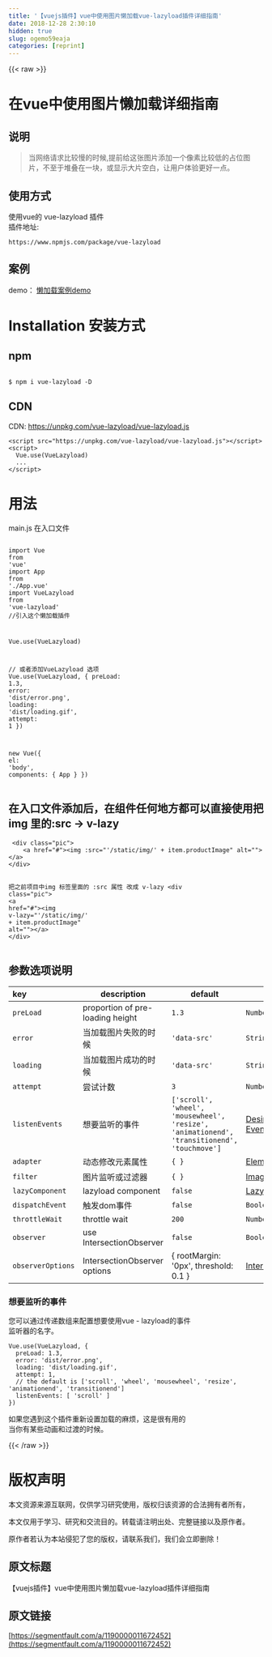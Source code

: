 ```yaml
---
title: '【vuejs插件】vue中使用图片懒加载vue-lazyload插件详细指南' 
date: 2018-12-28 2:30:10
hidden: true
slug: ogemo59eaja
categories: [reprint]
---
```


{{< raw >}}

                    
<h1 id="articleHeader0">在vue中使用图片懒加载详细指南</h1>
<h2 id="articleHeader1">说明</h2>
<blockquote><p>当网络请求比较慢的时候,提前给这张图片添加一个像素比较低的占位图片，不至于堆叠在一块，或显示大片空白，让用户体验更好一点。</p></blockquote>
<h2 id="articleHeader2">使用方式</h2>
<p>使用vue的 vue-lazyload 插件<br>插件地址:</p>
<div class="widget-codetool" style="display:none;">
      <div class="widget-codetool--inner">
      <span class="selectCode code-tool" data-toggle="tooltip" data-placement="top" title="" data-original-title="全选"></span>
      <span type="button" class="copyCode code-tool" data-toggle="tooltip" data-placement="top" data-clipboard-text="https://www.npmjs.com/package/vue-lazyload
" title="" data-original-title="复制"></span>
      <span type="button" class="saveToNote code-tool" data-toggle="tooltip" data-placement="top" title="" data-original-title="放进笔记"></span>
      </div>
      </div><pre class="hljs awk"><code>https:<span class="hljs-regexp">//</span>www.npmjs.com<span class="hljs-regexp">/package/</span>vue-lazyload
</code></pre>
<h2 id="articleHeader3">案例</h2>
<p>demo： <a href="http://hilongjw.github.io/vue-lazyload/" rel="nofollow noreferrer" target="_blank">懒加载案例demo</a></p>
<h1 id="articleHeader4">Installation 安装方式</h1>
<h2 id="articleHeader5">npm</h2>
<div class="widget-codetool" style="display:none;">
      <div class="widget-codetool--inner">
      <span class="selectCode code-tool" data-toggle="tooltip" data-placement="top" title="" data-original-title="全选"></span>
      <span type="button" class="copyCode code-tool" data-toggle="tooltip" data-placement="top" data-clipboard-text="
$ npm i vue-lazyload -D
" title="" data-original-title="复制"></span>
      <span type="button" class="saveToNote code-tool" data-toggle="tooltip" data-placement="top" title="" data-original-title="放进笔记"></span>
      </div>
      </div><pre class="bash hljs"><code class="bash">
$ npm i vue-lazyload -D
</code></pre>
<h2 id="articleHeader6">CDN</h2>
<p>CDN: <a href="https://unpkg.com/vue-lazyload/vue-lazyload.js" rel="nofollow noreferrer" target="_blank">https://unpkg.com/vue-lazyload/vue-lazyload.js</a></p>
<div class="widget-codetool" style="display:none;">
      <div class="widget-codetool--inner">
      <span class="selectCode code-tool" data-toggle="tooltip" data-placement="top" title="" data-original-title="全选"></span>
      <span type="button" class="copyCode code-tool" data-toggle="tooltip" data-placement="top" data-clipboard-text="<script src=&quot;https://unpkg.com/vue-lazyload/vue-lazyload.js&quot;></script>
<script>
  Vue.use(VueLazyload)
  ...
</script>
" title="" data-original-title="复制"></span>
      <span type="button" class="saveToNote code-tool" data-toggle="tooltip" data-placement="top" title="" data-original-title="放进笔记"></span>
      </div>
      </div><pre class="xml hljs"><code class="html"><span class="hljs-tag">&lt;<span class="hljs-name">script</span> <span class="hljs-attr">src</span>=<span class="hljs-string">"https://unpkg.com/vue-lazyload/vue-lazyload.js"</span>&gt;</span><span class="undefined"></span><span class="hljs-tag">&lt;/<span class="hljs-name">script</span>&gt;</span>
<span class="hljs-tag">&lt;<span class="hljs-name">script</span>&gt;</span><span class="undefined">
  Vue.use(VueLazyload)
  ...
</span><span class="hljs-tag">&lt;/<span class="hljs-name">script</span>&gt;</span>
</code></pre>
<h1 id="articleHeader7">用法</h1>
<p>main.js 在入口文件</p>
<div class="widget-codetool" style="display:none;">
      <div class="widget-codetool--inner">
      <span class="selectCode code-tool" data-toggle="tooltip" data-placement="top" title="" data-original-title="全选"></span>
      <span type="button" class="copyCode code-tool" data-toggle="tooltip" data-placement="top" data-clipboard-text="
import Vue from 'vue'
import App from './App.vue'
import VueLazyload from 'vue-lazyload'  //引入这个懒加载插件

Vue.use(VueLazyload)

// 或者添加VueLazyload 选项
Vue.use(VueLazyload, {
  preLoad: 1.3,
  error: 'dist/error.png',
  loading: 'dist/loading.gif',
  attempt: 1
})

new Vue({
  el: 'body',
  components: {
    App
  }
})" title="" data-original-title="复制"></span>
      <span type="button" class="saveToNote code-tool" data-toggle="tooltip" data-placement="top" title="" data-original-title="放进笔记"></span>
      </div>
      </div><pre class="javascript hljs"><code class="javascript">
<span class="hljs-keyword">import</span> Vue <span class="hljs-keyword">from</span> <span class="hljs-string">'vue'</span>
<span class="hljs-keyword">import</span> App <span class="hljs-keyword">from</span> <span class="hljs-string">'./App.vue'</span>
<span class="hljs-keyword">import</span> VueLazyload <span class="hljs-keyword">from</span> <span class="hljs-string">'vue-lazyload'</span>  <span class="hljs-comment">//引入这个懒加载插件</span>

Vue.use(VueLazyload)

<span class="hljs-comment">// 或者添加VueLazyload 选项</span>
Vue.use(VueLazyload, {
  <span class="hljs-attr">preLoad</span>: <span class="hljs-number">1.3</span>,
  <span class="hljs-attr">error</span>: <span class="hljs-string">'dist/error.png'</span>,
  <span class="hljs-attr">loading</span>: <span class="hljs-string">'dist/loading.gif'</span>,
  <span class="hljs-attr">attempt</span>: <span class="hljs-number">1</span>
})

<span class="hljs-keyword">new</span> Vue({
  <span class="hljs-attr">el</span>: <span class="hljs-string">'body'</span>,
  <span class="hljs-attr">components</span>: {
    App
  }
})</code></pre>
<h2 id="articleHeader8">在入口文件添加后，在组件任何地方都可以直接使用把 img 里的:src  -&gt; v-lazy</h2>
<div class="widget-codetool" style="display:none;">
      <div class="widget-codetool--inner">
      <span class="selectCode code-tool" data-toggle="tooltip" data-placement="top" title="" data-original-title="全选"></span>
      <span type="button" class="copyCode code-tool" data-toggle="tooltip" data-placement="top" data-clipboard-text=" <div class=&quot;pic&quot;>
    <a href=&quot;#&quot;><img :src=&quot;'/static/img/' + item.productImage&quot; alt=&quot;&quot;></a>
</div>

把之前项目中img 标签里面的 :src 属性 改成 v-lazy 
 <div class=&quot;pic&quot;>
    <a href=&quot;#&quot;><img v-lazy=&quot;'/static/img/' + item.productImage&quot; alt=&quot;&quot;></a>
</div>" title="" data-original-title="复制"></span>
      <span type="button" class="saveToNote code-tool" data-toggle="tooltip" data-placement="top" title="" data-original-title="放进笔记"></span>
      </div>
      </div><pre class="hljs javascript"><code> &lt;div <span class="hljs-class"><span class="hljs-keyword">class</span></span>=<span class="hljs-string">"pic"</span>&gt;
    <span class="xml"><span class="hljs-tag">&lt;<span class="hljs-name">a</span> <span class="hljs-attr">href</span>=<span class="hljs-string">"#"</span>&gt;</span><span class="hljs-tag">&lt;<span class="hljs-name">img</span> <span class="hljs-attr">:src</span>=<span class="hljs-string">"'/static/img/' + item.productImage"</span> <span class="hljs-attr">alt</span>=<span class="hljs-string">""</span>&gt;</span><span class="hljs-tag">&lt;/<span class="hljs-name">a</span>&gt;</span>
<span class="hljs-tag">&lt;/<span class="hljs-name">div</span>&gt;</span></span>

把之前项目中img 标签里面的 :src 属性 改成 v-lazy 
 &lt;div <span class="hljs-class"><span class="hljs-keyword">class</span></span>=<span class="hljs-string">"pic"</span>&gt;
    <span class="xml"><span class="hljs-tag">&lt;<span class="hljs-name">a</span> <span class="hljs-attr">href</span>=<span class="hljs-string">"#"</span>&gt;</span><span class="hljs-tag">&lt;<span class="hljs-name">img</span> <span class="hljs-attr">v-lazy</span>=<span class="hljs-string">"'/static/img/' + item.productImage"</span> <span class="hljs-attr">alt</span>=<span class="hljs-string">""</span>&gt;</span><span class="hljs-tag">&lt;/<span class="hljs-name">a</span>&gt;</span>
<span class="hljs-tag">&lt;/<span class="hljs-name">div</span>&gt;</span></span></code></pre>
<h2 id="articleHeader9">参数选项说明</h2>
<table>
<thead><tr>
<th align="left">key</th>
<th>description</th>
<th>default</th>
<th>options</th>
</tr></thead>
<tbody>
<tr>
<td align="left"><code>preLoad</code></td>
<td>proportion of pre-loading height</td>
<td><code>1.3</code></td>
<td><code>Number</code></td>
</tr>
<tr>
<td align="left"><code>error</code></td>
<td>当加载图片失败的时候</td>
<td><code>'data-src'</code></td>
<td><code>String</code></td>
</tr>
<tr>
<td align="left"><code>loading</code></td>
<td>当加载图片成功的时候</td>
<td><code>'data-src'</code></td>
<td><code>String</code></td>
</tr>
<tr>
<td align="left"><code>attempt</code></td>
<td>尝试计数</td>
<td><code>3</code></td>
<td><code>Number</code></td>
</tr>
<tr>
<td align="left"><code>listenEvents</code></td>
<td>想要监听的事件</td>
<td><code>['scroll', 'wheel', 'mousewheel', 'resize', 'animationend', 'transitionend', 'touchmove']</code></td>
<td><a href="#desired-listen-events">Desired Listen Events</a></td>
</tr>
<tr>
<td align="left"><code>adapter</code></td>
<td>动态修改元素属性</td>
<td><code>{ }</code></td>
<td><a href="#element-adapter">Element Adapter</a></td>
</tr>
<tr>
<td align="left"><code>filter</code></td>
<td>图片监听或过滤器</td>
<td><code>{ }</code></td>
<td><a href="#image-listener-filter">Image listener filter</a></td>
</tr>
<tr>
<td align="left"><code>lazyComponent</code></td>
<td>lazyload component</td>
<td><code>false</code></td>
<td><a href="#lazy-component">Lazy Component</a></td>
</tr>
<tr>
<td align="left"><code>dispatchEvent</code></td>
<td>触发dom事件</td>
<td><code>false</code></td>
<td><code>Boolean</code></td>
</tr>
<tr>
<td align="left"><code>throttleWait</code></td>
<td>throttle wait</td>
<td><code>200</code></td>
<td><code>Number</code></td>
</tr>
<tr>
<td align="left"><code>observer</code></td>
<td>use IntersectionObserver</td>
<td><code>false</code></td>
<td><code>Boolean</code></td>
</tr>
<tr>
<td align="left"><code>observerOptions</code></td>
<td>IntersectionObserver options</td>
<td>{ rootMargin: '0px', threshold: 0.1 }</td>
<td><a href="#intersectionobserver">IntersectionObserver</a></td>
</tr>
</tbody>
</table>
<h3 id="articleHeader10">想要监听的事件</h3>
<p>您可以通过传递数组来配置想要使用vue - lazyload的事件<br>监听器的名字。</p>
<div class="widget-codetool" style="display:none;">
      <div class="widget-codetool--inner">
      <span class="selectCode code-tool" data-toggle="tooltip" data-placement="top" title="" data-original-title="全选"></span>
      <span type="button" class="copyCode code-tool" data-toggle="tooltip" data-placement="top" data-clipboard-text="Vue.use(VueLazyload, {
  preLoad: 1.3,
  error: 'dist/error.png',
  loading: 'dist/loading.gif',
  attempt: 1,
  // the default is ['scroll', 'wheel', 'mousewheel', 'resize', 'animationend', 'transitionend']
  listenEvents: [ 'scroll' ]
})" title="" data-original-title="复制"></span>
      <span type="button" class="saveToNote code-tool" data-toggle="tooltip" data-placement="top" title="" data-original-title="放进笔记"></span>
      </div>
      </div><pre class="javascript hljs"><code class="javascript">Vue.use(VueLazyload, {
  <span class="hljs-attr">preLoad</span>: <span class="hljs-number">1.3</span>,
  <span class="hljs-attr">error</span>: <span class="hljs-string">'dist/error.png'</span>,
  <span class="hljs-attr">loading</span>: <span class="hljs-string">'dist/loading.gif'</span>,
  <span class="hljs-attr">attempt</span>: <span class="hljs-number">1</span>,
  <span class="hljs-comment">// the default is ['scroll', 'wheel', 'mousewheel', 'resize', 'animationend', 'transitionend']</span>
  listenEvents: [ <span class="hljs-string">'scroll'</span> ]
})</code></pre>
<p>如果您遇到这个插件重新设置加载的麻烦，这是很有用的<br>当你有某些动画和过渡的时候。</p>

                
{{< /raw >}}

# 版权声明
本文资源来源互联网，仅供学习研究使用，版权归该资源的合法拥有者所有，

本文仅用于学习、研究和交流目的。转载请注明出处、完整链接以及原作者。

原作者若认为本站侵犯了您的版权，请联系我们，我们会立即删除！

## 原文标题
【vuejs插件】vue中使用图片懒加载vue-lazyload插件详细指南

## 原文链接
[https://segmentfault.com/a/1190000011672452](https://segmentfault.com/a/1190000011672452)

